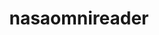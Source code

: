 ---
description: The package automatically downloads data from the NASA OMNIWeb website
poc: Liam Kilcommons
relationship_description: Provides programmatic access to NASA OMNIWeb
relationships:
- omniweb
shortname: nasaomnireader
timestamp: Mon, 14 Feb 2022 17:47:06 GMT
title: nasaomnireader
uuid: cd392bf5-fb37-4bf4-8dab-1ef38e176f2d
website_link: https://github.com/lkilcommons/nasaomnireader)
---